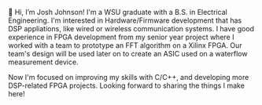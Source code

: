 👋 Hi, I’m Josh Johnson!
I'm a WSU graduate with a B.S. in Electrical Engineering. I'm interested in 
Hardware/Firmware development that has DSP appliations, like wired or wireless
communication systems. I have good experience in FPGA development from my senior year
project where I worked with a team to prototype an FFT algorithm on a Xilinx FPGA.
Our team's design will be used later on to create an ASIC used on a waterflow measurement device.

Now I'm focused on improving my skills with C/C++, and developing more DSP-related FPGA projects. 
Looking forward to sharing the things I make here!



<!---
J-Johnson-Git/J-Johnson-Git is a ✨ special ✨ repository because its `README.md` (this file) appears on your GitHub profile.
You can click the Preview link to take a look at your changes.
--->
